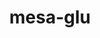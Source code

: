 ---
title: "mesa-glu"
layout: cache
categories: [package, develop-2023-09-03]
meta: {"versions": ["9.0.2"], "compilers": ["gcc@=11.1.0"], "oss": ["ubuntu20.04"], "platforms": ["linux"], "targets": ["x86_64_v3"], "stacks": ["data-vis-sdk", "e4s", "root"], "num_specs": 3, "num_specs_by_stack": {"e4s": 1, "root": 3, "data-vis-sdk": 2}}
spec_details: [{"hash": "tqpey4pg43ynaah6vzoudtp7rpu7534k", "compiler": "gcc@=11.1.0", "versions": ["9.0.2"], "os": "ubuntu20.04", "platform": "linux", "target": "x86_64_v3", "variants": ["build_system=autotools", "gl=glx", "patches=3d03e55"], "stacks": ["e4s", "root"], "size": "-", "tarball": "https://binaries.spack.io/develop-2023-09-03/build_cache/linux-ubuntu20.04-x86_64_v3/gcc-11.1.0/mesa-glu-9.0.2/linux-ubuntu20.04-x86_64_v3-gcc-11.1.0-mesa-glu-9.0.2-tqpey4pg43ynaah6vzoudtp7rpu7534k.spack"}, {"hash": "a3igglg27aohwgu7mbthosyao6glduti", "compiler": "gcc@=11.1.0", "versions": ["9.0.2"], "os": "ubuntu20.04", "platform": "linux", "target": "x86_64_v3", "variants": ["build_system=autotools", "gl=glx", "patches=3d03e55"], "stacks": ["root", "data-vis-sdk"], "size": "-", "tarball": "https://binaries.spack.io/develop-2023-09-03/build_cache/linux-ubuntu20.04-x86_64_v3/gcc-11.1.0/mesa-glu-9.0.2/linux-ubuntu20.04-x86_64_v3-gcc-11.1.0-mesa-glu-9.0.2-a3igglg27aohwgu7mbthosyao6glduti.spack"}, {"hash": "z7obxsngvsbgdnswb6zmpsrvd3fq4oft", "compiler": "gcc@=11.1.0", "versions": ["9.0.2"], "os": "ubuntu20.04", "platform": "linux", "target": "x86_64_v3", "variants": ["build_system=autotools", "gl=osmesa", "patches=3d03e55"], "stacks": ["root", "data-vis-sdk"], "size": "-", "tarball": "https://binaries.spack.io/develop-2023-09-03/build_cache/linux-ubuntu20.04-x86_64_v3/gcc-11.1.0/mesa-glu-9.0.2/linux-ubuntu20.04-x86_64_v3-gcc-11.1.0-mesa-glu-9.0.2-z7obxsngvsbgdnswb6zmpsrvd3fq4oft.spack"}]
---